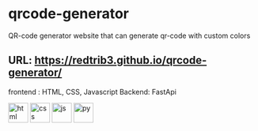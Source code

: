 # qrcode-generator

QR-code generator website that can generate qr-code with custom colors

## URL: https://redtrib3.github.io/qrcode-generator/


frontend : HTML, CSS, Javascript
Backend: FastApi

<p align="left">
  <img src="https://www.vectorlogo.zone/logos/w3_html5/w3_html5-icon.svg" width="40" height="40" alt="html"/>
  <img src="https://www.vectorlogo.zone/logos/w3_css/w3_css-icon.svg" width="40" height="40" alt="css"/>
  <img src="https://www.vectorlogo.zone/logos/javascript/javascript-icon.svg" width="40" height="40" alt="js"/>
  <img src="https://www.vectorlogo.zone/logos/python/python-icon.svg" width="40" height="40" alt="py"/>
</p>
